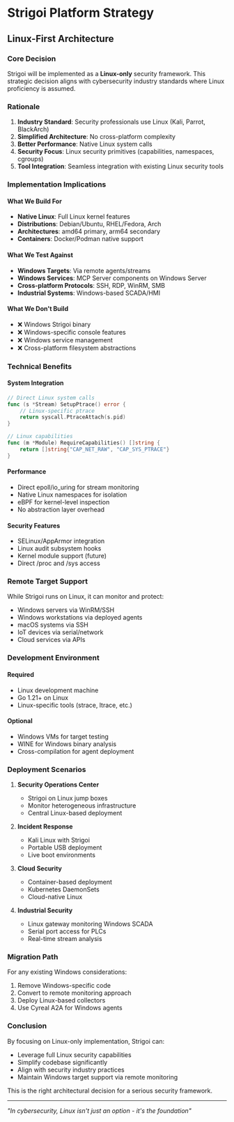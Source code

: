 # Strigoi Platform Strategy

## Linux-First Architecture

### Core Decision
Strigoi will be implemented as a **Linux-only** security framework. This strategic decision aligns with cybersecurity industry standards where Linux proficiency is assumed.

### Rationale
1. **Industry Standard**: Security professionals use Linux (Kali, Parrot, BlackArch)
2. **Simplified Architecture**: No cross-platform complexity
3. **Better Performance**: Native Linux system calls
4. **Security Focus**: Linux security primitives (capabilities, namespaces, cgroups)
5. **Tool Integration**: Seamless integration with existing Linux security tools

### Implementation Implications

#### What We Build For
- **Native Linux**: Full Linux kernel features
- **Distributions**: Debian/Ubuntu, RHEL/Fedora, Arch
- **Architectures**: amd64 primary, arm64 secondary
- **Containers**: Docker/Podman native support

#### What We Test Against
- **Windows Targets**: Via remote agents/streams
- **Windows Services**: MCP Server components on Windows Server
- **Cross-platform Protocols**: SSH, RDP, WinRM, SMB
- **Industrial Systems**: Windows-based SCADA/HMI

#### What We Don't Build
- ❌ Windows Strigoi binary
- ❌ Windows-specific console features  
- ❌ Windows service management
- ❌ Cross-platform filesystem abstractions

### Technical Benefits

#### System Integration
```go
// Direct Linux system calls
func (s *Stream) SetupPtrace() error {
    // Linux-specific ptrace
    return syscall.PtraceAttach(s.pid)
}

// Linux capabilities
func (m *Module) RequireCapabilities() []string {
    return []string{"CAP_NET_RAW", "CAP_SYS_PTRACE"}
}
```

#### Performance
- Direct epoll/io_uring for stream monitoring
- Native Linux namespaces for isolation
- eBPF for kernel-level inspection
- No abstraction layer overhead

#### Security Features
- SELinux/AppArmor integration
- Linux audit subsystem hooks
- Kernel module support (future)
- Direct /proc and /sys access

### Remote Target Support

While Strigoi runs on Linux, it can monitor and protect:
- Windows servers via WinRM/SSH
- Windows workstations via deployed agents
- macOS systems via SSH
- IoT devices via serial/network
- Cloud services via APIs

### Development Environment

#### Required
- Linux development machine
- Go 1.21+ on Linux
- Linux-specific tools (strace, ltrace, etc.)

#### Optional
- Windows VMs for target testing
- WINE for Windows binary analysis
- Cross-compilation for agent deployment

### Deployment Scenarios

1. **Security Operations Center**
   - Strigoi on Linux jump boxes
   - Monitor heterogeneous infrastructure
   - Central Linux-based deployment

2. **Incident Response**
   - Kali Linux with Strigoi
   - Portable USB deployment
   - Live boot environments

3. **Cloud Security**
   - Container-based deployment
   - Kubernetes DaemonSets
   - Cloud-native Linux

4. **Industrial Security**
   - Linux gateway monitoring Windows SCADA
   - Serial port access for PLCs
   - Real-time stream analysis

### Migration Path

For any existing Windows considerations:
1. Remove Windows-specific code
2. Convert to remote monitoring approach
3. Deploy Linux-based collectors
4. Use Cyreal A2A for Windows agents

### Conclusion

By focusing on Linux-only implementation, Strigoi can:
- Leverage full Linux security capabilities
- Simplify codebase significantly
- Align with security industry practices
- Maintain Windows target support via remote monitoring

This is the right architectural decision for a serious security framework.

---

*"In cybersecurity, Linux isn't just an option - it's the foundation"*